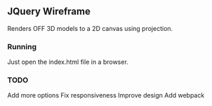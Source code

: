 ## JQuery Wireframe

Renders OFF 3D models to a 2D canvas using projection.

### Running

Just open the index.html file in a browser.

### TODO

Add more options
Fix responsiveness
Improve design
Add webpack
